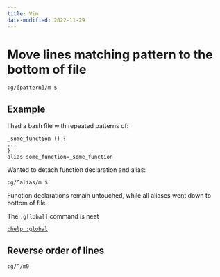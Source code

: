 ```yaml
---
title: Vim
date-modified: 2022-11-29
---
```


# Move lines matching pattern to the bottom of file

```
:g/[pattern]/m $
```

## Example

I had a bash file with repeated patterns of:

```
_some_function () {
...
}
alias some_function=_some_function
```

Wanted to detach function declaration and alias:

```
:g/^alias/m $
```

Function declarations remain untouched, while all aliases went down to bottom of file.

The `:g[lobal]` command is neat

[`:help :global`](https://vimhelp.org/repeat.txt.html#%3Aglobal)

## Reverse order of lines

```
:g/^/m0
```
